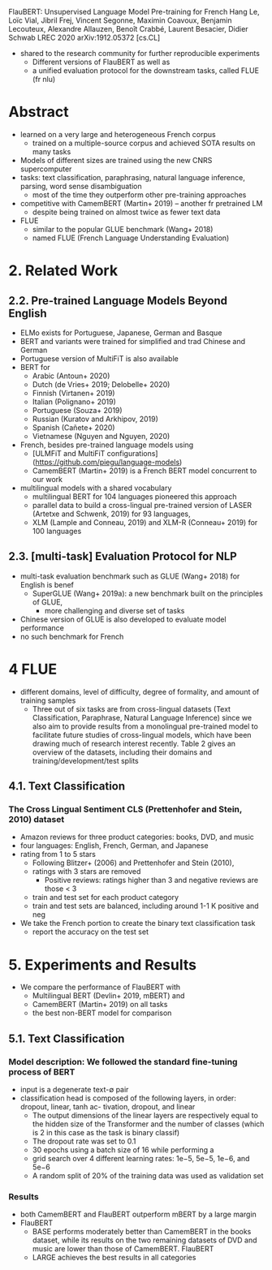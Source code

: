 FlauBERT: Unsupervised Language Model Pre-training for French
Hang Le, Loïc Vial, Jibril Frej, Vincent Segonne, Maximin Coavoux, Benjamin
  Lecouteux, Alexandre Allauzen, Benoît Crabbé, Laurent Besacier, Didier Schwab
LREC 2020 arXiv:1912.05372 [cs.CL]

* shared to the research community for further reproducible experiments
  * Different versions of FlauBERT as well as
  * a unified evaluation protocol for the downstream tasks, called FLUE (fr nlu)

# Abstract

* learned on a very large and heterogeneous French corpus
  * trained on a multiple-source corpus and achieved SOTA results on many tasks
* Models of different sizes are trained using the new CNRS supercomputer
* tasks: text classification, paraphrasing, natural language inference, parsing,
  word sense disambiguation
  * most of the time they outperform other pre-training approaches
* competitive with CamemBERT (Martin+ 2019) – another fr pretrained LM
  * despite being trained on almost twice as fewer text data
* FLUE
  * similar to the popular GLUE benchmark (Wang+ 2018)
  * named FLUE (French Language Understanding Evaluation)

# 2.  Related Work

## 2.2. Pre-trained Language Models Beyond English

* ELMo exists for Portuguese, Japanese, German and Basque
* BERT and variants were trained for simplified and trad Chinese and German
* Portuguese version of MultiFiT is also available
* BERT for
  * Arabic (Antoun+ 2020)
  * Dutch (de Vries+ 2019; Delobelle+ 2020)
  * Finnish (Virtanen+ 2019)
  * Italian (Polignano+ 2019)
  * Portuguese (Souza+ 2019)
  * Russian (Kuratov and Arkhipov, 2019)
  * Spanish (Cañete+ 2020)
  * Vietnamese (Nguyen and Nguyen, 2020)
* French, besides pre-trained language models using
  * [ULMFiT and MultiFiT configurations]
    (https://github.com/piegu/language-models)
  * CamemBERT (Martin+ 2019) is a French BERT model concurrent to our work
* multilingual models with a shared vocabulary
  * multilingual BERT for 104 languages pioneered this approach
  * parallel data to build a cross-lingual pre-trained version of LASER (Artetxe
    and Schwenk, 2019) for 93 languages,
  * XLM (Lample and Conneau, 2019) and XLM-R (Conneau+ 2019) for 100 languages

## 2.3. [multi-task] Evaluation Protocol for NLP

* multi-task evaluation benchmark such as GLUE (Wang+ 2018) for English is benef
  * SuperGLUE (Wang+ 2019a): a new benchmark built on the principles of GLUE,
    * more challenging and diverse set of tasks
* Chinese version of GLUE is also developed to evaluate model performance
* no such benchmark for French

# 4 FLUE

* different domains, level of difficulty, degree of formality, and amount of
  training samples
  * Three out of six tasks are from cross-lingual datasets
    (Text Classification, Paraphrase, Natural Language Inference)
    since we also aim to provide results from a monolingual pre-trained model to
    facilitate future studies of cross-lingual models, which have been drawing
    much of research interest recently.  Table 2 gives an overview of the
    datasets, including their domains and training/development/test splits

## 4.1. Text Classification

### The Cross Lingual Sentiment CLS (Prettenhofer and Stein, 2010) dataset

* Amazon reviews for three product categories: books, DVD, and music
* four languages: English, French, German, and Japanese
* rating from 1 to 5 stars
  * Following Blitzer+ (2006) and Prettenhofer and Stein (2010),
  * ratings with 3 stars are removed
    * Positive reviews: ratings higher than 3 and negative reviews are those < 3
  * train and test set for each product category
  * train and test sets are balanced, including around 1-1 K positive and neg
* We take the French portion to create the binary text classification task
  * report the accuracy on the test set

# 5. Experiments and Results

* We compare the performance of FlauBERT with
  * Multilingual BERT (Devlin+ 2019, mBERT) and
  * CamemBERT (Martin+ 2019) on all tasks
  * the best non-BERT model for comparison

## 5.1. Text Classification

### Model description: We followed the standard fine-tuning process of BERT

* input is a degenerate text-∅ pair
* classification head is composed of the following layers, in order:
  dropout, linear, tanh ac- tivation, dropout, and linear
  * The output dimensions of the linear layers are respectively equal to the
    hidden size of the Transformer and the number of classes
    (which is 2 in this case as the task is binary classif)
  * The dropout rate was set to 0.1
  * 30 epochs using a batch size of 16 while performing a
  * grid search over 4 different learning rates: 1e−5, 5e−5, 1e−6, and 5e−6
  * A random split of 20% of the training data was used as validation set

### Results

* both CamemBERT and FlauBERT outperform mBERT by a large margin
* FlauBERT
  * BASE performs moderately better than CamemBERT in the books dataset, while
    its results on the two remaining datasets of DVD and music are lower than
    those of CamemBERT. FlauBERT
  * LARGE achieves the best results in all categories
